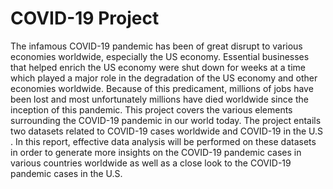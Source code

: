# COVID-19 Project

The infamous COVID-19 pandemic has been of great disrupt to various economies worldwide, especially the US economy. Essential businesses that helped enrich the US economy were shut down for weeks at a time which played a major role in the degradation of the US economy and other economies worldwide. Because of this predicament, millions of jobs have been lost and most unfortunately millions have died worldwide since the inception of this pandemic.
This project covers the various elements surrounding the COVID-19 pandemic in our world today. The project entails two datasets related to COVID-19 cases worldwide and COVID-19 in the U.S . In this report, effective data analysis will be performed on these datasets in order to generate more insights on the COVID-19 pandemic cases in various countries worldwide as well as a close look to the COVID-19 pandemic cases in the U.S.
